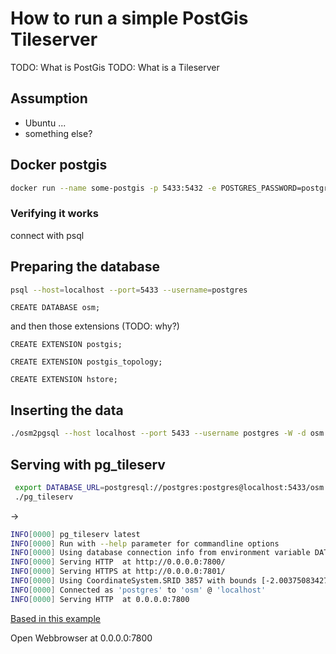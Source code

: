 # How to run a simple PostGis Tileserver

TODO: What is PostGis
TODO: What is a Tileserver

## Assumption

- Ubuntu ...
- something else?

## Docker postgis

```sh
docker run --name some-postgis -p 5433:5432 -e POSTGRES_PASSWORD=postgres -d postgis/postgis
```

### Verifying it works

connect with psql

## Preparing the database

```sh
psql --host=localhost --port=5433 --username=postgres
```

```
CREATE DATABASE osm;
```

and then those extensions (TODO: why?)

```
CREATE EXTENSION postgis;

CREATE EXTENSION postgis_topology;

CREATE EXTENSION hstore;
```

## Inserting the data


```sh
./osm2pgsql --host localhost --port 5433 --username postgres -W -d osm --style=streets.lua -O flex da0875e7-5909-4f02-8d3d-8990c898d8de.osm.pbf
```

## Serving with pg_tileserv

```sh
 export DATABASE_URL=postgresql://postgres:postgres@localhost:5433/osm
 ./pg_tileserv
 ```
 
 -> 
  
 ```sh
INFO[0000] pg_tileserv latest
INFO[0000] Run with --help parameter for commandline options
INFO[0000] Using database connection info from environment variable DATABASE_URL
INFO[0000] Serving HTTP  at http://0.0.0.0:7800/
INFO[0000] Serving HTTPS at http://0.0.0.0:7801/
INFO[0000] Using CoordinateSystem.SRID 3857 with bounds [-2.00375083427892e+07, -2.00375083427892e+07, 2.00375083427892e+07, 2.00375083427892e+07]
INFO[0000] Connected as 'postgres' to 'osm' @ 'localhost'
INFO[0000] Serving HTTP  at 0.0.0.0:7800
```



[Based in this example](https://osm2pgsql.org/examples/vector-tiles/)

Open Webbrowser at 0.0.0.0:7800



